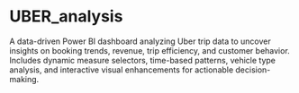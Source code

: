 # UBER_analysis
A data-driven Power BI dashboard analyzing Uber trip data to uncover insights on booking trends, revenue, trip efficiency, and customer behavior. Includes dynamic measure selectors, time-based patterns, vehicle type analysis, and interactive visual enhancements for actionable decision-making.
